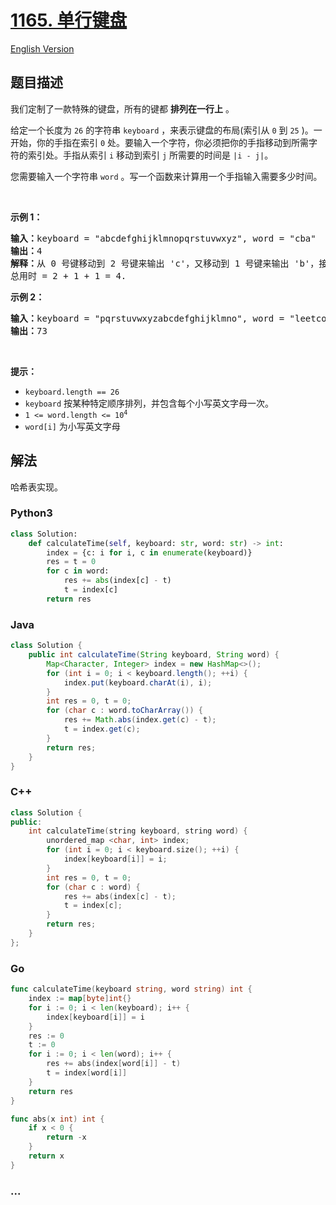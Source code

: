 # [1165. 单行键盘](https://leetcode.cn/problems/single-row-keyboard)

[English Version](/solution/1100-1199/1165.Single-Row%20Keyboard/README_EN.md)

## 题目描述

<!-- 这里写题目描述 -->

<p>我们定制了一款特殊的键盘，所有的键都 <strong>排列在一行上</strong>&nbsp;。</p>

<p>给定一个长度为 <code>26</code> 的字符串&nbsp;<code>keyboard</code>&nbsp;，来表示键盘的布局(索引从 <code>0</code> 到 <code>25</code> )。一开始，你的手指在索引 <code>0</code> 处。要输入一个字符，你必须把你的手指移动到所需字符的索引处。手指从索引&nbsp;<code>i</code>&nbsp;移动到索引&nbsp;<code>j</code>&nbsp;所需要的时间是&nbsp;<code>|i - j|</code>。</p>

<p>您需要输入一个字符串&nbsp;<code>word</code>&nbsp;。写一个函数来计算用一个手指输入需要多少时间。</p>

<p>&nbsp;</p>

<p><strong>示例 1：</strong></p>

<pre>
<strong>输入：</strong>keyboard = "abcdefghijklmnopqrstuvwxyz", word = "cba"
<strong>输出：</strong>4
<strong>解释：</strong>从 0 号键移动到 2 号键来输出 'c'，又移动到 1 号键来输出 'b'，接着移动到 0 号键来输出 'a'。
总用时 = 2 + 1 + 1 = 4. 
</pre>

<p><strong>示例 2：</strong></p>

<pre>
<strong>输入：</strong>keyboard = "pqrstuvwxyzabcdefghijklmno", word = "leetcode"
<strong>输出：</strong>73
</pre>

<p>&nbsp;</p>

<p><strong>提示：</strong></p>

<ul>
	<li><code>keyboard.length == 26</code></li>
	<li><code>keyboard</code>&nbsp;按某种特定顺序排列，并包含每个小写英文字母一次。</li>
	<li><code>1 &lt;= word.length &lt;= 10<sup>4</sup></code></li>
	<li><code>word[i]</code>&nbsp;为小写英文字母</li>
</ul>

## 解法

<!-- 这里可写通用的实现逻辑 -->

哈希表实现。

<!-- tabs:start -->

### **Python3**

<!-- 这里可写当前语言的特殊实现逻辑 -->

```python
class Solution:
    def calculateTime(self, keyboard: str, word: str) -> int:
        index = {c: i for i, c in enumerate(keyboard)}
        res = t = 0
        for c in word:
            res += abs(index[c] - t)
            t = index[c]
        return res
```

### **Java**

<!-- 这里可写当前语言的特殊实现逻辑 -->

```java
class Solution {
    public int calculateTime(String keyboard, String word) {
        Map<Character, Integer> index = new HashMap<>();
        for (int i = 0; i < keyboard.length(); ++i) {
            index.put(keyboard.charAt(i), i);
        }
        int res = 0, t = 0;
        for (char c : word.toCharArray()) {
            res += Math.abs(index.get(c) - t);
            t = index.get(c);
        }
        return res;
    }
}
```

### **C++**

```cpp
class Solution {
public:
    int calculateTime(string keyboard, string word) {
        unordered_map <char, int> index;
        for (int i = 0; i < keyboard.size(); ++i) {
            index[keyboard[i]] = i;
        }
        int res = 0, t = 0;
        for (char c : word) {
            res += abs(index[c] - t);
            t = index[c];
        }
        return res;
    }
};
```

### **Go**

```go
func calculateTime(keyboard string, word string) int {
	index := map[byte]int{}
	for i := 0; i < len(keyboard); i++ {
		index[keyboard[i]] = i
	}
	res := 0
	t := 0
	for i := 0; i < len(word); i++ {
		res += abs(index[word[i]] - t)
		t = index[word[i]]
	}
	return res
}

func abs(x int) int {
	if x < 0 {
		return -x
	}
	return x
}
```

### **...**

```

```

<!-- tabs:end -->
